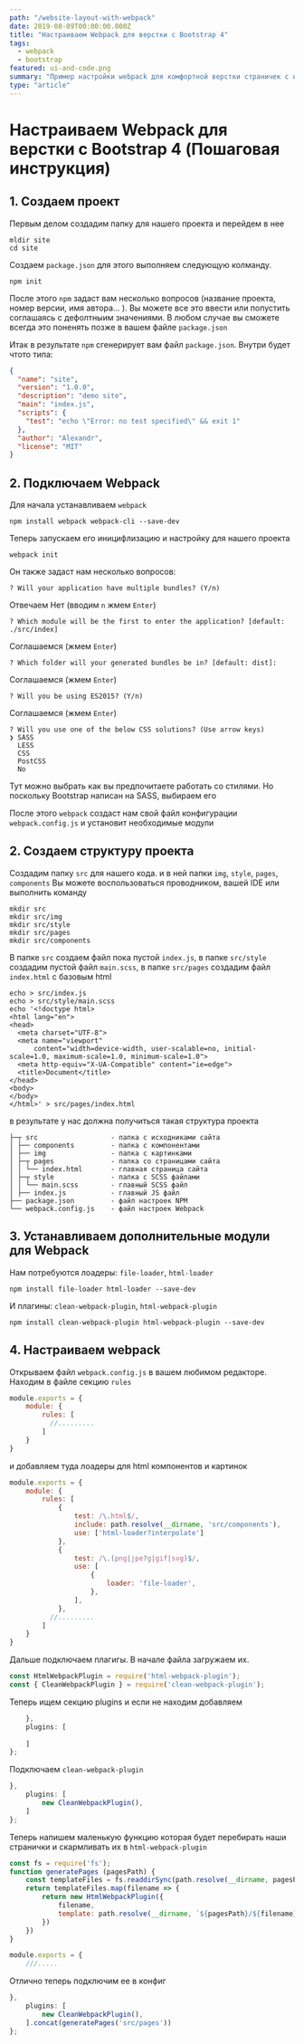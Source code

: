 ```yaml
---
path: "/website-layout-with-webpack"
date: 2019-08-09T00:00:00.000Z
title: "Настраиваем Webpack для верстки с Bootstrap 4"
tags:
  - webpack
  - bootstrap
featured: ui-and-code.png
summary: "Пример настройки webpack для комфортной верстки страничек c использованием bootstrap"
type: "article"
---
```

# Настраиваем Webpack для верстки с Bootstrap 4 (Пошаговая инструкция)
## 1. Создаем проект
Первым делом создадим папку для нашего проекта и перейдем в нее
```shell script
mldir site
cd site
```
Создаем ```package.json``` для этого выполняем следующую колманду.
```shell script
npm init
```
После этого ```npm``` задаст вам несколько вопросов 
(название проекта, номер версии, имя автора... ). 
Вы можете все это ввести или попустить соглашаясь с дефолтныим значениями.
В любом случае вы сможете всегда это поненять позже в вашем файле ```package.json```

Итак в результате ```npm``` сгенерирует вам  файл ```package.json```. Внутри будет чтото типа:
```json
{
  "name": "site",
  "version": "1.0.0",
  "description": "demo site",
  "main": "index.js",
  "scripts": {
    "test": "echo \"Error: no test specified\" && exit 1"
  },
  "author": "Alexandr",
  "license": "MIT"
}
```
## 2. Подключаем Webpack

Для начала устанавливаем ```webpack```
```shell script
npm install webpack webpack-cli --save-dev
```
Теперь запускаем его иницифлизацию и настройку для нашего проекта
```shell script
webpack init
```
Он также задаст нам несколько вопросов:
```shell script
? Will your application have multiple bundles? (Y/n) 
```
Отвечаем Нет (вводим ```n``` жмем ```Enter```)
```shell script
? Which module will be the first to enter the application? [default: ./src/index] 
```
Соглашаемся (жмем ```Enter```)
```shell script
? Which folder will your generated bundles be in? [default: dist]: 
```
Соглашаемся (жмем ```Enter```)
```shell script
? Will you be using ES2015? (Y/n)
```
Соглашаемся (жмем ```Enter```)
```shell script
? Will you use one of the below CSS solutions? (Use arrow keys)
❯ SASS 
  LESS 
  CSS 
  PostCSS 
  No 
```
Тут можно выбрать как вы предпочитаете работать со стилями. 
Но поскольку Bootstrap написан на SASS, выбираем его

После этого ```webpack``` создаст нам свой файл конфигурации ```webpack.config.js``` и установит необходимые модули

## 2. Создаем структуру проекта

Создадим папку ```src``` для нашего кода. и в ней папки ```img```,
```style```, ```pages```, ```components``` 
Вы можете воспользоваться проводником, вашей IDE или выполнить команду  
```shell script
mkdir src 
mkdir src/img
mkdir src/style
mkdir src/pages
mkdir src/components
```

В папке ```src``` создаем файл пока пустой ```index.js```,
в папке ```src/style``` создадим пустой файл ```main.scss```, 
в папке ```src/pages``` создадим файл ```index.html``` с базовым html

```shell script
echo > src/index.js
echo > src/style/main.scss
echo '<!doctype html>
<html lang="en">
<head>
  <meta charset="UTF-8">
  <meta name="viewport"
      content="width=device-width, user-scalable=no, initial-scale=1.0, maximum-scale=1.0, minimum-scale=1.0">
  <meta http-equiv="X-UA-Compatible" content="ie=edge">
  <title>Document</title>
</head>
<body>
</body>
</html>' > src/pages/index.html
```

в результате у нас должна получиться такая структура проекта

```shell script
├─┬ src                  - папка с исходниками сайта
│ ├── components         - папка c компонентами
│ ├── img                - папка с картинками
│ ├─┬ pages              - папка со страницами сайта
│ │ └── index.html       - главная страница сайта
│ ├─┬ style              - папка с SСSS файлами
│ │ └── main.scss        - главный SCSS файл
│ ├── index.js           - главный JS файл
├── package.json         - файл настроек NPM
└── webpack.config.js    - файл настроек Webpack
```

## 3. Устанавливаем дополнительные модули для Webpack

Нам потребуются лоадеры: ```file-loader```, ```html-loader```
```shell script
npm install file-loader html-loader --save-dev
```
И плагины: ```clean-webpack-plugin```, ```html-webpack-plugin```
```shell script
npm install clean-webpack-plugin html-webpack-plugin --save-dev
```

## 4. Настраиваем webpack

Открываем файл ```webpack.config.js``` в вашем любимом редакторе.
Находим в файле секцию ```rules```
```javascript
module.exports = {
	module: {
		rules: [
          //.........
        ]
    }
}
```
и добавляем туда лоадеры для html компонентов и картинок
```javascript
module.exports = {
	module: {
		rules: [
            {
          		test: /\.html$/,
          		include: path.resolve(__dirname, 'src/components'),
          		use: ['html-loader?interpolate']
          	},
          	{
          	    test: /\.(png|jpe?g|gif|svg)$/,
          		use: [
          			{
          				loader: 'file-loader',
          			},
          		],
          	},
          //.........
        ]
    }
}
```
Дальше подключаем плагигы. В начале файла загружаем их.

```javascript
const HtmlWebpackPlugin = require('html-webpack-plugin');
const { CleanWebpackPlugin } = require('clean-webpack-plugin');
```
Теперь ищем секцию plugins и если не находим добавляем

```javascript
	},
	plugins: [
		
	]
};
```
Подключаем ```clean-webpack-plugin```
```javascript
},
	plugins: [
		new CleanWebpackPlugin(),
	]
};
```
Теперь напишем маленькую функцию которая будет перебирать наши странички и скармливать их в 
```html-webpack-plugin```

```javascript
const fs = require('fs');
function generatePages (pagesPath) {
	const templateFiles = fs.readdirSync(path.resolve(__dirname, pagesPath));
	return templateFiles.map(filename => {
		return new HtmlWebpackPlugin({
			filename,
			template: path.resolve(__dirname, `${pagesPath}/${filename}`),
		})
	})
}

module.exports = {
	///.....
```
Отлично теперь подключим ее в конфиг

```javascript
},
	plugins: [
		new CleanWebpackPlugin(),
	].concat(generatePages('src/pages'))
};
```
































